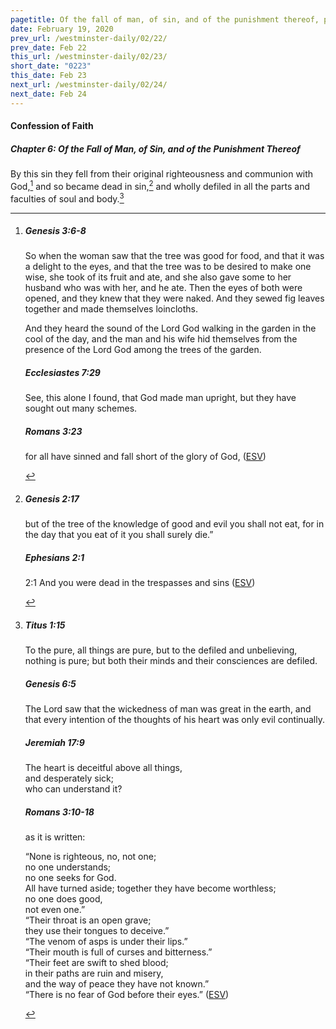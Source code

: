```yaml
---
pagetitle: Of the fall of man, of sin, and of the punishment thereof, part 2
date: February 19, 2020
prev_url: /westminster-daily/02/22/
prev_date: Feb 22
this_url: /westminster-daily/02/23/
short_date: "0223"
this_date: Feb 23
next_url: /westminster-daily/02/24/
next_date: Feb 24
---
```


#### Confession of Faith

##### Chapter 6: Of the Fall of Man, of Sin, and of the Punishment Thereof

By this sin they fell from their original righteousness and communion with God,[^fnref:wcf1] and so became dead in sin,[^fnref:wcf2] and wholly defiled in all the parts and faculties of soul and body.[^fnref:wcf3]

[^fnref:wcf1]: <div class="esv"><h5>Genesis 3:6-8</h5> <div class="esv-text"><p id="p01003006.01-1">So when the woman saw that the tree was good for food, and that it was a delight to the eyes, and that the tree was to be desired to make one wise, she took of its fruit and ate, and she also gave some to her husband who was with her, and he ate. Then the eyes of both were opened, and they knew that they were naked. And they sewed fig leaves together and made themselves loincloths.</p>  <p id="p01003008.01-1">And they heard the sound of the <span class="small-caps">Lord</span> God walking in the garden in the cool of the day, and the man and his wife hid themselves from the presence of the <span class="small-caps">Lord</span> God among the trees of the garden.</p> </div><h5>Ecclesiastes 7:29</h5> <div class="esv-text"><p id="p21007029.01-2">See, this alone I found, that God made man upright, but they have sought out many schemes.</p> </div><h5>Romans 3:23</h5> <div class="esv-text"><p id="p45003023.01-3">for all have sinned and fall short of the glory of God,  (<a href="http://www.esv.org" class="copyright">ESV</a>)</p> </div> </div>

[^fnref:wcf2]: <div class="esv"><h5>Genesis 2:17</h5> <div class="esv-text"><p id="p01002017.01-1">but of the tree of the knowledge of good and evil you shall not eat, for in the day that you eat of it you shall surely die.&#8221;</p> </div><h5>Ephesians 2:1</h5> <div class="esv-text"> <p id="p49002001.05-2"><span class="chapter-num" id="v49002001-2">2:1&nbsp;</span>And you were dead in the trespasses and sins  (<a href="http://www.esv.org" class="copyright">ESV</a>)</p> </div> </div>

[^fnref:wcf3]: <div class="esv"><h5>Titus 1:15</h5> <div class="esv-text"><p id="p56001015.01-1">To the pure, all things are pure, but to the defiled and unbelieving, nothing is pure; but both their minds and their consciences are defiled.</p> </div><h5>Genesis 6:5</h5> <div class="esv-text"><p id="p01006005.01-2">The <span class="small-caps">Lord</span> saw that the wickedness of man was great in the earth, and that every intention of the thoughts of his heart was only evil continually.</p> </div><h5>Jeremiah 17:9</h5> <div class="esv-text"><div class="block-indent"> <p class="line-group" id="p24017009.01-3">The heart is deceitful above all things,<br /> <span class="indent"></span>and desperately sick;<br /> <span class="indent"></span>who can understand it?</p> </div> </div><h5>Romans 3:10-18</h5> <div class="esv-text"><p id="p45003010.01-4">as it is written:</p> <div class="block-indent"> <p class="line-group" id="p45003010.05-4">&#8220;None is righteous, no, not one;<br />  <span class="indent"></span>no one understands;<br /> <span class="indent"></span>no one seeks for God.<br />  All have turned aside; together they have become worthless;<br /> <span class="indent"></span>no one does good,<br /> <span class="indent"></span>not even one.&#8221;<br />  &#8220;Their throat is an open grave;<br /> <span class="indent"></span>they use their tongues to deceive.&#8221;<br /> &#8220;The venom of asps is under their lips.&#8221;<br />  <span class="indent"></span>&#8220;Their mouth is full of curses and bitterness.&#8221;<br />  &#8220;Their feet are swift to shed blood;<br />  <span class="indent"></span>in their paths are ruin and misery,<br />  and the way of peace they have not known.&#8221;<br />  <span class="indent"></span>&#8220;There is no fear of God before their eyes.&#8221;  (<a href="http://www.esv.org" class="copyright">ESV</a>)</p> </div> </div> </div>

